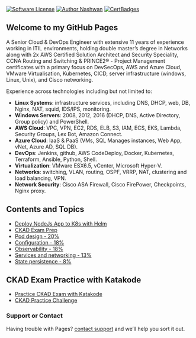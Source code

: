 [![Software License](https://img.shields.io/badge/license-MIT-brightgreen.svg?style=flat-square)](LICENSE)
[![Author Nashwan](https://img.shields.io/badge/Author-Nashwan-brightgreen.svg?style=flat-square)](https://github.com/nashvan)
[![CertBadges](https://img.shields.io/badge/CertBadges-ACSA,SCS,CCNA,ITIL,PRINCE2-brightgreen.svg?style=flat-square)](https://www.linkedin.com/in/nashwan-mustafa/)

## Welcome to my GitHub Pages

A Senior Cloud & DevOps Engineer with extensive 11 years of experience working in ITIL environments, holding double master’s degree in Networks along with 2x AWS Certified Solution Architect and Security Speciality, CCNA Routing and Switching & PRINCE2® - Project Management certificates with a primary focus on DevSecOps, AWS and Azure Cloud, VMware Virtualisation, Kubernetes, CICD, server infrastructure (windows, Linux, Unix), and Cisco networking.

Experience across technologies including but not limited to:
- **Linux Systems**: infrastructure services, including DNS, DHCP, web, DB, Nginx, NAT, squid, IDS/IPS, monitoring.
- **Windows Servers**: 2008, 2012, 2016 (DHCP, DNS, Active Directory, Group policy) and PowerShell.
- **AWS Cloud**: VPC, VPN, EC2, RDS, ELB, S3, IAM, ECS, EKS, Lambda, Security Groups, Lex Bot, Amazon Connect.
- **Azure Cloud**: IaaS & PaaS (VMs, SQL Manages instances, Web App, vNet, Azure AD, SQL DB).
- **DevOps**: Jenkins, github, AWS CodeDeploy, Docker, Kubernetes, Terraform, Ansible, Python, Shell.
- **Virtualization**: VMware ESX6.5, vCenter, Microsoft Hyper-V.
- **Networks**: switching, VLAN, routing, OSPF, VRRP, NAT, clustering and load balancing, VPN.
- **Network Security**: Cisco ASA Firewall, Cisco FirePower, Checkpoints, Nginx proxy.


## Contents and Topics

- [Deploy NodeJs App to K8s with Helm](https://nashvan.github.io/tutorials/deploy-to-k8s-with-helm)
- [CKAD Exam Prep](https://nashvan.github.io/ckad)
- [Pod design - 20%](https://nashvan.github.io/ckad/pod_design)
- [Configuration - 18%](https://nashvan.github.io/ckad/configuration)
- [Observability - 18%](https://nashvan.github.io/ckad/observability)
- [Services and networking - 13%](https://nashvan.github.io/ckad/services_and_networking)
- [State persistence - 8%](https://nashvan.github.io/ckad/state_persistence)

## CKAD Exam Practice with Katakode
- [Practice CKAD Exam with Katakode](https://www.katacoda.com/fabito/scenarios/ckad)
- [CKAD Practice Challenge](https://www.katacoda.com/liptanbiswas/courses/ckad-practice-challenges)


### Support or Contact
Having trouble with Pages? [contact support](https://nashvan.github.io/contact) and we’ll help you sort it out.

